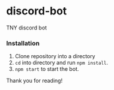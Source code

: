 # discord-bot
TNY discord bot

### Installation
1. Clone repository into a directory
2. `cd` into directory and run `npm install`.
3. `npm start` to start the bot.

Thank you for reading!
